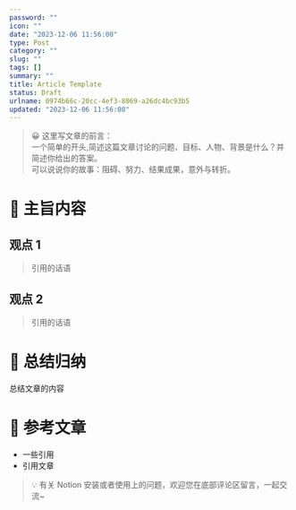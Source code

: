 ```yaml
---
password: ""
icon: ""
date: "2023-12-06 11:56:00"
type: Post
category: ""
slug: ""
tags: []
summary: ""
title: Article Template
status: Draft
urlname: 0974b66c-20cc-4ef3-8069-a26dc4bc93b5
updated: "2023-12-06 11:56:00"
---
```


> 😀 这里写文章的前言：  
> 一个简单的开头,简述这篇文章讨论的问题、目标、人物、背景是什么？并简述你给出的答案。  
> 可以说说你的故事：阻碍、努力、结果成果，意外与转折。

# 📝 主旨内容

## 观点 1

> 引用的话语

## 观点 2

> 引用的话语

# 🤗 总结归纳

总结文章的内容

# 📎 参考文章

- 一些引用
- 引用文章

> 💡 有关 Notion 安装或者使用上的问题，欢迎您在底部评论区留言，一起交流~
